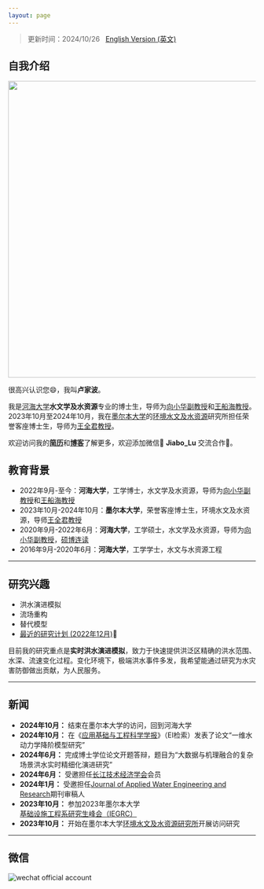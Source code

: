 ```yaml
---
layout: page
---
```


> 更新时间：2024/10/26 &nbsp; [English Version (英文)](https://lujiabo98.github.io/file/index_en/)

## 自我介绍

<img src="https://lujiabo98.github.io/images/Jiabo.jpg" class="floatpic" width="806" height="604">



很高兴认识您😄，我叫**卢家波**。

我是[河海大学](https://www.hhu.edu.cn/)**水文学及水资源**专业的博士生，导师为[向小华副教授](https://jszy.hhu.edu.cn/xxh/)和[王船海教授](https://jszy.hhu.edu.cn/wch/)。2023年10月至2024年10月，我在[墨尔本大学](https://www.unimelb.edu.au/)的[环境水文及水资源](https://infrastructure.eng.unimelb.edu.au/research/water)研究所担任荣誉客座博士生，导师为[王全君教授](https://findanexpert.unimelb.edu.au/profile/241-q-j-wang)。

欢迎访问我的[**简历**](https://lujiabo98.github.io/file/CV_JiaboLu_zh.pdf)和[**博客**](https://blog.csdn.net/weixin_43012724?type=blog)了解更多，欢迎添加微信💬 **Jiabo_Lu** 交流合作🤝。

## 教育背景

- 2022年9月-至今：**河海大学**，工学博士，水文学及水资源，导师为[向小华副教授](https://jszy.hhu.edu.cn/xxh/)和[王船海教授](https://jszy.hhu.edu.cn/wch/)
- 2023年10月-2024年10月：**墨尔本大学**，荣誉客座博士生，环境水文及水资源，导师[王全君教授](https://findanexpert.unimelb.edu.au/profile/241-q-j-wang)
- 2020年9月-2022年6月：**河海大学**，工学硕士，水文学及水资源，导师为[向小华副教授](https://jszy.hhu.edu.cn/xxh/)，[硕博连读](https://gs.hhu.edu.cn/2022/0621/c3517a238491/page.htm)
- 2016年9月-2020年6月：**河海大学**，工学学士，水文与水资源工程

---

## 研究兴趣

- 洪水演进模拟
- 流场重构
- 替代模型
- [最近的研究计划 (2022年12月)](https://lujiabo98.github.io/file/proposal_2022.pdf)🔗

目前我的研究重点是**实时洪水演进模拟**，致力于快速提供洪泛区精确的洪水范围、水深、流速变化过程。变化环境下，极端洪水事件多发，我希望能通过研究为水灾害防御做出贡献，为人民服务。

---

## 新闻

- **2024年10月：** 结束在墨尔本大学的访问，回到河海大学
- **2024年10月：** 在《[应用基础与工程科学学报](http://www.jbse.net/index.htm)》（EI检索）发表了论文“一维水动力学降阶模型研究”
- **2024年6月：** 完成博士学位论文开题答辩，题目为“大数据与机理融合的复杂场景洪水实时精细化演进研究”
- **2024年6月：** 受邀担任[长江技术经济学会](http://www.cjxh.org.cn/)会员
- **2024年1月：** 受邀担任[Journal of Applied Water Engineering and Research](https://www.tandfonline.com/journals/tjaw20)期刊审稿人
- **2023年10月：** 参加2023年墨尔本大学[基础设施工程系研究生峰会（IEGRC）](https://blogs.unimelb.edu.au/gies/) 
- **2023年10月：** 开始在墨尔本大学[环境水文及水资源研究所](https://infrastructure.eng.unimelb.edu.au/hydrology)开展访问研究

---

## 微信

![wechat official account](https://lujiabo98.github.io/images/wechat_personal_account.png)